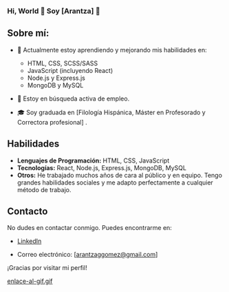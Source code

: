 ### Hi, World 👋 Soy [Arantza] 👋

## Sobre mí:

- 🌱 Actualmente estoy aprendiendo y mejorando mis habilidades en:
  - HTML, CSS, SCSS/SASS
  - JavaScript (incluyendo React)
  - Node.js y Express.js
  - MongoDB y MySQL

- 💼 Estoy en búsqueda activa de empleo.
- 🎓 Soy graduada en [Filología Hispánica, Máster en Profesorado y Correctora profesional] .

## Habilidades
- **Lenguajes de Programación:** HTML, CSS, JavaScript
- **Tecnologías:** React, Node.js, Express.js, MongoDB, MySQL
- **Otros:** He trabajado muchos años de cara al público y en equipo. Tengo grandes habilidades sociales y me adapto perfectamente a cualquier método de trabajo. 

<!-- ## Proyectos Destacados
- [Proyecto 1](enlace-al-proyecto-1): Breve descripción o función del proyecto.
- [Proyecto 2](enlace-al-proyecto-2): Breve descripción o función del proyecto. -->

## Contacto
No dudes en contactar conmigo. Puedes encontrarme en:

- [LinkedIn](https://www.linkedin.com/in/arantzagomez1212/)

- Correo electrónico: [arantzaggomez@gmail.com]

¡Gracias por visitar mi perfil!

<!-- Puedes añadir un GIF utilizando la etiqueta de imagen -->
[enlace-al-gif.gif](https://giphy.com/gifs/apple-marceline-W4IY7zQdRh7Ow)

